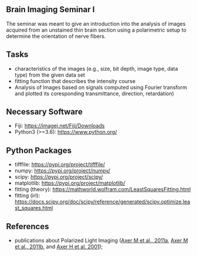 ## Brain Imaging Seminar I
The seminar was meant to give an introduction into the analysis of images acquired from an unstained thin brain section using a polarimetric setup to determine the orientation of nerve fibers.

## Tasks
- characteristics of the images (e.g., size, bit depth, image type, data type) from the given data set
- fitting function that describes the intensity course
- Analysis of Images based on signals computed using Fourier transform and plotted its coresponding transmittance, direction, retardation)

## Necessary Software
- Fiji: <https://imagej.net/Fiji/Downloads>
- Python3 (>=3.6): <https://www.python.org/>

## Python Packages
- tifffile: https://pypi.org/project/tifffile/
- numpy: https://pypi.org/project/numpy/
- scipy: https://pypi.org/project/scipy/
- matplotlib: https://pypi.org/project/matplotlib/
- fitting (theory): https://mathworld.wolfram.com/LeastSquaresFitting.html
- fitting (irl): https://docs.scipy.org/doc/scipy/reference/generated/scipy.optimize.least_squares.html

## References
- publications about Polarized Light Imaging ([Axer M et al., 2011a](https://www.ncbi.nlm.nih.gov/pubmed/20832489), [Axer M et al., 2011b](https://www.ncbi.nlm.nih.gov/pubmed/22232597), and [Axer H et al. 2001](http://www.sciencedirect.com/science/article/pii/S0165027000003496));
